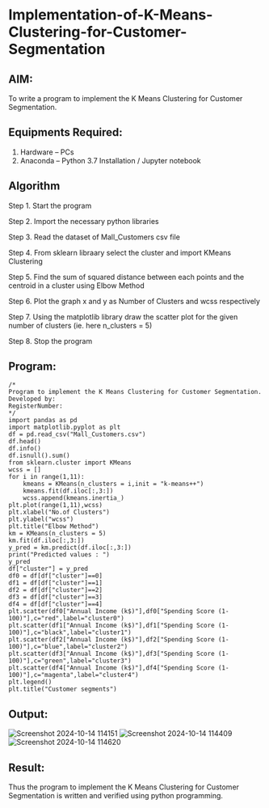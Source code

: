 # Implementation-of-K-Means-Clustering-for-Customer-Segmentation

## AIM:
To write a program to implement the K Means Clustering for Customer Segmentation.

## Equipments Required:
1. Hardware – PCs
2. Anaconda – Python 3.7 Installation / Jupyter notebook

## Algorithm
Step 1. Start the program

Step 2. Import the necessary python libraries

Step 3. Read the dataset of Mall_Customers csv file

Step 4. From sklearn libraary select the cluster and import KMeans Clustering

Step 5. Find the sum of squared distance between each points and the centroid in a cluster using Elbow Method

Step 6. Plot the graph x and y as Number of Clusters and wcss respectively

Step 7. Using the matplotlib library draw the scatter plot for the given number of clusters (ie. here n_clusters = 5)

Step 8. Stop the program

## Program:
```
/*
Program to implement the K Means Clustering for Customer Segmentation.
Developed by: 
RegisterNumber:  
*/
import pandas as pd
import matplotlib.pyplot as plt
df = pd.read_csv("Mall_Customers.csv")
df.head()
df.info()
df.isnull().sum()
from sklearn.cluster import KMeans
wcss = []
for i in range(1,11):
    kmeans = KMeans(n_clusters = i,init = "k-means++")
    kmeans.fit(df.iloc[:,3:])
    wcss.append(kmeans.inertia_)
plt.plot(range(1,11),wcss)
plt.xlabel("No.of Clusters")
plt.ylabel("wcss")
plt.title("Elbow Method")
km = KMeans(n_clusters = 5)
km.fit(df.iloc[:,3:])
y_pred = km.predict(df.iloc[:,3:])
print("Predicted values : ")
y_pred
df["cluster"] = y_pred
df0 = df[df["cluster"]==0]
df1 = df[df["cluster"]==1]
df2 = df[df["cluster"]==2]
df3 = df[df["cluster"]==3]
df4 = df[df["cluster"]==4]
plt.scatter(df0["Annual Income (k$)"],df0["Spending Score (1-100)"],c="red",label="cluster0")
plt.scatter(df1["Annual Income (k$)"],df1["Spending Score (1-100)"],c="black",label="cluster1")
plt.scatter(df2["Annual Income (k$)"],df2["Spending Score (1-100)"],c="blue",label="cluster2")
plt.scatter(df3["Annual Income (k$)"],df3["Spending Score (1-100)"],c="green",label="cluster3")
plt.scatter(df4["Annual Income (k$)"],df4["Spending Score (1-100)"],c="magenta",label="cluster4")
plt.legend()
plt.title("Customer segments")
```

## Output:

![Screenshot 2024-10-14 114151](https://github.com/user-attachments/assets/8e691adf-7cb1-48f6-b543-653a991b71b0)
![Screenshot 2024-10-14 114409](https://github.com/user-attachments/assets/37d1be8b-fa03-4e48-872f-3618e51f12f2)
![Screenshot 2024-10-14 114620](https://github.com/user-attachments/assets/1222b784-e3cd-49bd-9259-853ebc25eb7e)

## Result:
Thus the program to implement the K Means Clustering for Customer Segmentation is written and verified using python programming.
